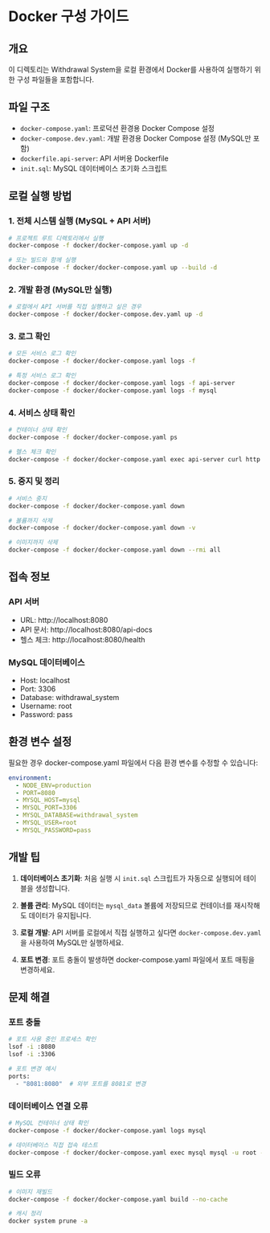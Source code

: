 # Docker 구성 가이드

## 개요
이 디렉토리는 Withdrawal System을 로컬 환경에서 Docker를 사용하여 실행하기 위한 구성 파일들을 포함합니다.

## 파일 구조
- `docker-compose.yaml`: 프로덕션 환경용 Docker Compose 설정
- `docker-compose.dev.yaml`: 개발 환경용 Docker Compose 설정 (MySQL만 포함)
- `dockerfile.api-server`: API 서버용 Dockerfile
- `init.sql`: MySQL 데이터베이스 초기화 스크립트

## 로컬 실행 방법

### 1. 전체 시스템 실행 (MySQL + API 서버)
```bash
# 프로젝트 루트 디렉토리에서 실행
docker-compose -f docker/docker-compose.yaml up -d

# 또는 빌드와 함께 실행
docker-compose -f docker/docker-compose.yaml up --build -d
```

### 2. 개발 환경 (MySQL만 실행)
```bash
# 로컬에서 API 서버를 직접 실행하고 싶은 경우
docker-compose -f docker/docker-compose.dev.yaml up -d
```

### 3. 로그 확인
```bash
# 모든 서비스 로그 확인
docker-compose -f docker/docker-compose.yaml logs -f

# 특정 서비스 로그 확인
docker-compose -f docker/docker-compose.yaml logs -f api-server
docker-compose -f docker/docker-compose.yaml logs -f mysql
```

### 4. 서비스 상태 확인
```bash
# 컨테이너 상태 확인
docker-compose -f docker/docker-compose.yaml ps

# 헬스 체크 확인
docker-compose -f docker/docker-compose.yaml exec api-server curl http://localhost:8080/health
```

### 5. 중지 및 정리
```bash
# 서비스 중지
docker-compose -f docker/docker-compose.yaml down

# 볼륨까지 삭제
docker-compose -f docker/docker-compose.yaml down -v

# 이미지까지 삭제
docker-compose -f docker/docker-compose.yaml down --rmi all
```

## 접속 정보

### API 서버
- URL: http://localhost:8080
- API 문서: http://localhost:8080/api-docs
- 헬스 체크: http://localhost:8080/health

### MySQL 데이터베이스
- Host: localhost
- Port: 3306
- Database: withdrawal_system
- Username: root
- Password: pass

## 환경 변수 설정

필요한 경우 docker-compose.yaml 파일에서 다음 환경 변수를 수정할 수 있습니다:

```yaml
environment:
  - NODE_ENV=production
  - PORT=8080
  - MYSQL_HOST=mysql
  - MYSQL_PORT=3306
  - MYSQL_DATABASE=withdrawal_system
  - MYSQL_USER=root
  - MYSQL_PASSWORD=pass
```

## 개발 팁

1. **데이터베이스 초기화**: 처음 실행 시 `init.sql` 스크립트가 자동으로 실행되어 테이블을 생성합니다.

2. **볼륨 관리**: MySQL 데이터는 `mysql_data` 볼륨에 저장되므로 컨테이너를 재시작해도 데이터가 유지됩니다.

3. **로컬 개발**: API 서버를 로컬에서 직접 실행하고 싶다면 `docker-compose.dev.yaml`을 사용하여 MySQL만 실행하세요.

4. **포트 변경**: 포트 충돌이 발생하면 docker-compose.yaml 파일에서 포트 매핑을 변경하세요.

## 문제 해결

### 포트 충돌
```bash
# 포트 사용 중인 프로세스 확인
lsof -i :8080
lsof -i :3306

# 포트 변경 예시
ports:
  - "8081:8080"  # 외부 포트를 8081로 변경
```

### 데이터베이스 연결 오류
```bash
# MySQL 컨테이너 상태 확인
docker-compose -f docker/docker-compose.yaml logs mysql

# 데이터베이스 직접 접속 테스트
docker-compose -f docker/docker-compose.yaml exec mysql mysql -u root -p
```

### 빌드 오류
```bash
# 이미지 재빌드
docker-compose -f docker/docker-compose.yaml build --no-cache

# 캐시 정리
docker system prune -a
```